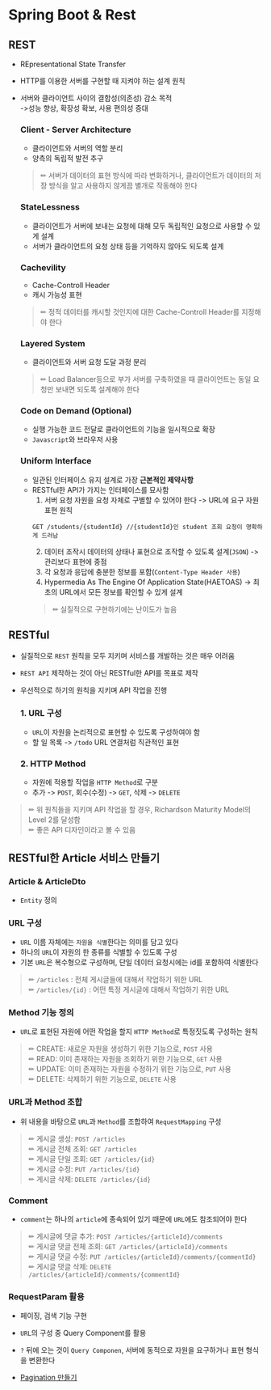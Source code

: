 # Spring Boot & Rest

## REST
- REpresentational State Transfer
- HTTP를 이용한 서버를 구현할 때 지켜야 하는 설계 원칙
- 서버와 클라이언트 사이의 결합성(의존성) 감소 목적  
  ->성능 향상, 확장성 확보, 사용 편의성 증대

  ### Client - Server Architecture
  - 클라이언트와 서버의 역할 분리
  - 양측의 독립적 발전 추구
  >✏ 서버가 데이터의 표현 방식에 따라 변화하거나, 클라이언트가 데이터의 저장 방식을 알고 사용하지 않게끔 별개로 작동해야 한다

  ### StateLessness
  - 클라이언트가 서버에 보내는 요청에 대해 모두 독립적인 요청으로 사용할 수 있게 설계
  - 서버가 클라이언트의 요청 상태 등을 기억하지 않아도 되도록 설계

  ### Cachevility
  - Cache-Controll Header
  - 캐시 가능성 표현
  >✏ 정적 데이터를 캐시할 것인지에 대한 Cache-Controll Header를 지정해야 한다

  ### Layered System
  - 클라이언트와 서버 요청 도달 과정 분리
  >✏ Load Balancer등으로 부가 서버를 구축하였을 때 클라이언트는 동일 요청만 보내면 되도록 설계해야 한다

  ### Code on Demand (Optional)
  - 실행 가능한 코드 전달로 클라이언트의 기능을 일시적으로 확장
  - `Javascript`와 브라우저 사용

  ### Uniform Interface
  - 일관된 인터페이스 유지 설계로 가장 **근본적인 제약사항**
  - RESTful한 API가 가지는 인터페이스를 묘사함  
    1. 서버 요청 자원을 요청 자체로 구별할 수 있어야 한다 -> URL에 요구 자원 표현 원칙  
    ```
    GET /students/{studentId} //{studentId}인 student 조회 요청이 명확하게 드러남
    ```
    2. 데이터 조작시 데이터의 상태나 표현으로 조작할 수 있도록 설계(`JSON`) -> 관리보다 표현에 중점  
    3. 각 요청과 응답에 충분한 정보를 포함(`Content-Type Header 사용`)
    4. Hypermedia As The Engine Of Application State(HAETOAS) -> 최초의 URL에서 모든 정보를 확인할 수 있게 설계  
    >✏ 실질적으로 구현하기에는 난이도가 높음

## RESTful
- 실질적으로 `REST` 원칙을 모두 지키며 서비스를 개발하는 것은 매우 어려움
- `REST API` 제작하는 것이 아닌 RESTful한 API를 목표로 제작  
- 우선적으로 하기의 원칙을 지키며 API 작업을 진행
  ### 1. URL 구성
  - `URL`이 자원을 논리적으로 표현할 수 있도록 구성하여야 함
  - 할 일 목록 -> `/todo` URL 연결처럼 직관적인 표현

  ### 2. HTTP Method
  - 자원에 적용할 작업을 `HTTP Method`로 구분
  - 추가 -> `POST`, 회수(수정) -> `GET`, 삭제 -> `DELETE`

>✏ 위 원칙들을 지키며 API 작업을 할 경우, Richardson Maturity Model의 Level 2를 달성함  
>✏ 좋은 API 디자인이라고 볼 수 있음




## RESTful한 Article 서비스 만들기

 ### Article & ArticleDto 
 - `Entity` 정의
 
 ### URL 구성
 - `URL` 이름 자체에는 `자원을 식별`한다는 의미를 담고 있다
 - 하나의 `URL`이 자원의 한 종류를 식별할 수 있도록 구성
 - 기본 `URL`은 복수형으로 구성하며, 단일 데이터 요청시에는 id를 포함하여 식별한다
  >✏ `/articles` : 전체 게시글들에 대해서 작업하기 위한 URL  
  >✏ `/articles/{id}` : 어떤 특정 게시글에 대해서 작업하기 위한 URL

 ### Method 기능 정의
 - `URL`로 표현된 자원에 어떤 작업을 할지 `HTTP Method`로 특정짓도록 구성하는 원칙
  >✏ CREATE: 새로운 자원을 생성하기 위한 기능으로, `POST` 사용   
  >✏ READ: 이미 존재하는 자원을 조회하기 위한 기능으로, `GET` 사용   
  >✏ UPDATE: 이미 존재하는 자원을 수정하기 위한 기능으로, `PUT` 사용    
  >✏ DELETE: 삭제하기 위한 기능으로, `DELETE` 사용  

 ### URL과 Method 조합
 - 위 내용을 바탕으로 `URL`과 `Method`를 조합하여 `RequestMapping` 구성
  >✏ 게시글 생성: `POST /articles`  
  >✏ 게시글 전체 조회: `GET /articles`  
  >✏ 게시글 단일 조회: `GET /articles/{id}`  
  >✏ 게시글 수정: `PUT /articles/{id}`  
  >✏ 게시글 삭제: `DELETE /articles/{id}`  

 ### Comment 
 - `comment`는 하나의 `article`에 종속되어 있기 때문에 `URL`에도 참조되어야 한다
  >✏ 게시글에 댓글 추가: `POST /articles/{articleId}/comments`  
  >✏ 게시글 댓글 전체 조회: `GET /articles/{articleId}/comments`  
  >✏ 게시글 댓글 수정: `PUT /articles/{articleId}/comments/{commentId}`  
  >✏ 게시글 댓글 삭제: `DELETE /articles/{articleId}/comments/{commentId}`  

 ### RequestParam 활용
 - 페이징, 검색 기능 구현
 - `URL`의 구성 중 Query Component를 활용
 - `?` 뒤에 오는 것이 `Query Componen`, 서버에 동적으로 자원을 요구하거나 표현 형식을 변환한다

 - [Pagination 만들기](Page/Pagination.md)
